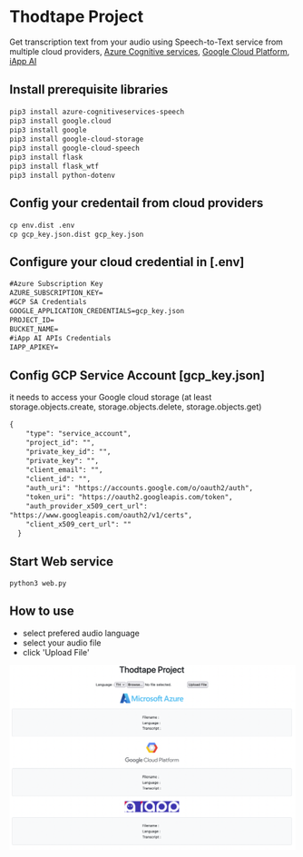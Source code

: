 # Thodtape Project

Get transcription text from your audio using Speech-to-Text service from multiple cloud providers, [Azure Cognitive services](https://docs.microsoft.com/en-us/azure/cognitive-services/speech-service/overview), [Google Cloud Platform](https://cloud.google.com/speech-to-text), [iApp AI](https://ai.iapp.co.th/product/speech_to_text_asr) 


## Install prerequisite libraries
```
pip3 install azure-cognitiveservices-speech
pip3 install google.cloud
pip3 install google
pip3 install google-cloud-storage
pip3 install google-cloud-speech
pip3 install flask
pip3 install flask_wtf
pip3 install python-dotenv
```

## Config your credentail from cloud providers

```
cp env.dist .env
cp gcp_key.json.dist gcp_key.json
```

## Configure your cloud credential in [.env]
```
#Azure Subscription Key
AZURE_SUBSCRIPTION_KEY=
#GCP SA Credentials
GOOGLE_APPLICATION_CREDENTIALS=gcp_key.json
PROJECT_ID=
BUCKET_NAME=
#iApp AI APIs Credentials
IAPP_APIKEY=
```

## Config GCP Service Account [gcp_key.json]
it needs to access your Google cloud storage (at least storage.objects.create, storage.objects.delete, storage.objects.get)
```
{
    "type": "service_account",
    "project_id": "",
    "private_key_id": "",
    "private_key": "",
    "client_email": "",
    "client_id": "",
    "auth_uri": "https://accounts.google.com/o/oauth2/auth",
    "token_uri": "https://oauth2.googleapis.com/token",
    "auth_provider_x509_cert_url": "https://www.googleapis.com/oauth2/v1/certs",
    "client_x509_cert_url": ""
  }
```

## Start Web service
```
python3 web.py
```

## How to use
 - select prefered audio language
 - select your audio file
 - click 'Upload File'

![example_ui](https://github.com/kitsps/Thodtape/blob/main/example/example_ui.png)
